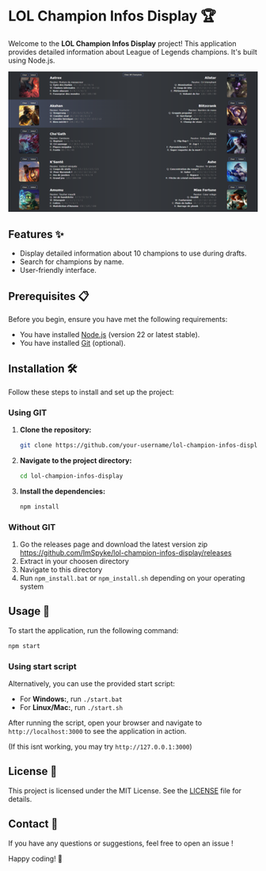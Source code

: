 # LOL Champion Infos Display 🏆

Welcome to the **LOL Champion Infos Display** project! This application provides detailed information about League of Legends champions.
It's built using Node.js.

![Example](example.png)

## Features ✨

- Display detailed information about 10 champions to use during drafts.
- Search for champions by name.
- User-friendly interface.

## Prerequisites 📋

Before you begin, ensure you have met the following requirements:

- You have installed [Node.js](https://nodejs.org/) (version 22 or latest stable).
- You have installed [Git](https://git-scm.com/) (optional).

## Installation 🛠️

Follow these steps to install and set up the project:

### Using GIT
1. **Clone the repository:**

    ```bash
    git clone https://github.com/your-username/lol-champion-infos-display.git
    ```

2. **Navigate to the project directory:**

    ```bash
    cd lol-champion-infos-display
    ```

3. **Install the dependencies:**

    ```bash
    npm install
    ```

### Without GIT

1. Go the releases page and download the latest version zip https://github.com/ImSpyke/lol-champion-infos-display/releases
2. Extract in your choosen directory
3. Navigate to this directory
4. Run `npm_install.bat` or `npm_install.sh` depending on your operating system

## Usage 🚀

To start the application, run the following command:

```bash
npm start
```

### Using start script

Alternatively, you can use the provided start script:
- For **Windows:**, run `./start.bat`
- For **Linux/Mac:**, run `./start.sh`

After running the script, open your browser and navigate to `http://localhost:3000` to see the application in action.

(If this isnt working, you may try `http://127.0.0.1:3000`)

## License 📄

This project is licensed under the MIT License. See the [LICENSE](https://suno.com/song/da6d4a83-1001-4694-8c28-648a6e8bad0a) file for details.

## Contact 📧

If you have any questions or suggestions, feel free to open an issue !

Happy coding! 🎉
